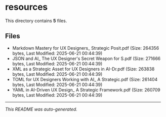 # resources

This directory contains **5** files.

## Files

- Markdown Mastery for UX Designers_ Strategic Posit.pdf (Size: 264356 bytes, Last Modified: 2025-06-21 00:44:39)
- JSON and AI_ The UX Designer's Secret Weapon for S.pdf (Size: 271666 bytes, Last Modified: 2025-06-21 00:44:39)
- XML as a Strategic Asset for UX Designers in AI-Dr.pdf (Size: 263838 bytes, Last Modified: 2025-06-21 00:44:39)
- TOML for UX Designers Working with AI_ A Strategic.pdf (Size: 261404 bytes, Last Modified: 2025-06-21 00:44:39)
- YAML in AI-Driven UX Design_ A Strategic Framework.pdf (Size: 260709 bytes, Last Modified: 2025-06-21 00:44:39)

---
*This README was auto-generated.*
